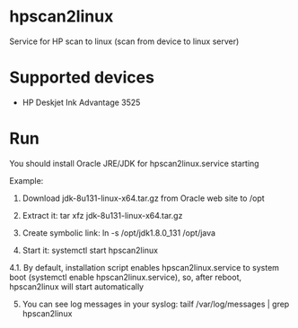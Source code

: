 # hpscan2linux
Service for HP scan to linux (scan from device to linux server)

# Supported devices
- HP Deskjet Ink Advantage 3525

# Run
You should install Oracle JRE/JDK for hpscan2linux.service starting

Example:
1. Download jdk-8u131-linux-x64.tar.gz from Oracle web site to /opt

2. Extract it:
        tar xfz jdk-8u131-linux-x64.tar.gz
        
3. Create symbolic link:
        ln -s /opt/jdk1.8.0_131 /opt/java
        
4. Start it:
        systemctl start hpscan2linux
        
4.1. By default, installation script enables hpscan2linux.service to system boot (systemctl enable hpscan2linux.service), so, after reboot, hpscan2linux will start automatically

5. You can see log messages in your syslog:
        tailf /var/log/messages | grep hpscan2linux
